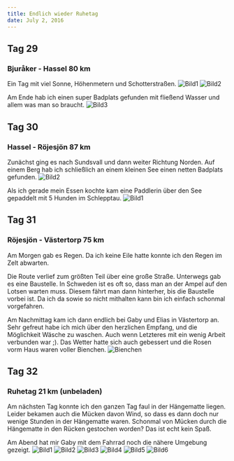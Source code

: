 ```yaml
---
title: Endlich wieder Ruhetag
date: July 2, 2016
---
```


Tag 29
-----
### Bjur&aring;ker - Hassel 80 km

Ein Tag mit viel Sonne, Höhenmetern und Schotterstraßen.
![Bild1](../images/tag29_1.jpg)
![Bild2](../images/tag29_2.jpg)

Am Ende hab ich einen super Badplats gefunden mit fließend Wasser und allem was man so braucht.
![Bild3](../images/tag29_3.jpg)

Tag 30
-----
### Hassel - Röjesjön 87 km
Zunächst ging es nach Sundsvall und dann weiter Richtung Norden.
Auf einem Berg hab ich schließlich an einem kleinen See einen netten Badplats gefunden.
![Bild2](../images/tag30_2.jpg)

Als ich gerade mein Essen kochte kam eine Paddlerin über den See gepaddelt mit 5 Hunden im Schlepptau.
![Bild1](../images/tag30_1.jpg)

Tag 31
------
### Röjesjön - Västertorp 75 km
Am Morgen gab es Regen.
Da ich keine Eile hatte konnte ich den Regen im Zelt abwarten.

Die Route verlief zum größten Teil über eine große Straße.
Unterwegs gab es eine Baustelle.
In Schweden ist es oft so, dass man an der Ampel auf den Lotsen warten muss.
Diesem fährt man dann hinterher, bis die Baustelle vorbei ist.
Da ich da sowie so nicht mithalten kann bin ich einfach schonmal vorgefahren.

Am Nachmittag kam ich dann endlich bei Gaby und Elias in Västertorp an.
Sehr gefreut habe ich mich über den herzlichen Empfang, und die Möglichkeit Wäsche zu waschen.
Auch wenn Letzteres mit ein wenig Arbeit verbunden war ;).
Das Wetter hatte sich auch gebessert und die Rosen vorm Haus waren voller Bienchen.
![Bienchen](../images/tag31_1.jpg)

Tag 32
------
### Ruhetag 21 km (unbeladen)
Am nächsten Tag konnte ich den ganzen Tag faul in der Hängematte liegen.
Leider bekamen auch die Mücken davon Wind, so dass es dann doch nur wenige Stunden in der Hängematte waren.
Schonmal von Mücken durch die Hängematte in den Rücken gestochen worden? Das ist echt kein Spaß.

Am Abend hat mir Gaby mit dem Fahrrad noch die nähere Umgebung gezeigt.
![Bild1](../images/tag32_1.jpg)
![Bild2](../images/tag32_2.jpg)
![Bild3](../images/tag32_3.jpg)
![Bild4](../images/tag32_4.jpg)
![Bild5](../images/tag32_5.jpg)
![Bild6](../images/tag32_6.jpg)

